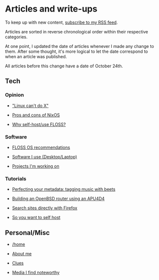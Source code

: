 # Articles and write-ups

To keep up with new content, [subscribe to my RSS feed](/rss.xml).

Articles are sorted in reverse chronological order within their
respective categories.

At one point, I updated the date of articles whenever I made any change
to them. After some thought, it's more logical to let the date
correspond to when an article was published.

All articles before this change have a date of October 24th.

## Tech

### Opinion

- ["Linux can't do X"](/linux-cant-do-x.html "2020-11-11")

- [Pros and cons of NixOS](/nixos.html "2020-10-24")

- [Why self-host/use FLOSS?](/why-self-host.html "2020-10-24")

### Software

- [FLOSS OS recommendations](/os.html "2020-10-24")

- [Software I use (Desktop/Laptop)](/software.html "2020-10-24")

- [Projects I'm working on](/src "2020-10-24")

### Tutorials

- [Perfecting your metadata: tagging music with beets](/beets.html "2020-11-05")

- [Building an OpenBSD router using an APU4D4](/openbsd-router.html "2020-10-24")

- [Search sites directly with Firefox](/direct-search-with-firefox.html "2020-10-24")

- [So you want to self host](/self-host-guide.html "2020-10-24")

## Personal/Misc

- [/home](/index.html "2020-10-24")

- [About me](/about-me.html "2020-10-24")

- [Clues](/clues.html "2020-10-24")

- [Media I find noteworthy](/media.html "2020-10-24")
